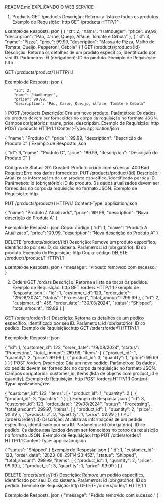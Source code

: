 README.md EXPLICANDO O WEB SERVICE:
1. Products
GET /products
Descrição: Retorna a lista de todos os produtos.
Exemplo de Requisição:
http
GET /products HTTP/1.1


Exemplo de Resposta:
json
[
    {
        "id": 2,
        "name": "Hamburger",
        "price": 99,99,
        "description": "Pão, Carne, Queijo, Alface, Tomate e Cebola"
    },
    {
        "id": 3,
        "name": "Pizza",
        "price": 99,99,
        "description": "Massa de Pizza, Molho de Tomate, Queijo, Pepperoni, Cebola"
    }
]
GET /products/product/{id}
Descrição: Retorna os detalhes de um produto específico, identificado por seu ID.
Parâmetros:
id (obrigatório): ID do produto.
Exemplo de Requisição:
http

GET /products/product/1 HTTP/1.1

Exemplo de Resposta:
json
{
    
        "id": 2,
        "name": "Hamburger",
        "price": 99,99,
        "description": "Pão, Carne, Queijo, Alface, Tomate e Cebola"
    
}
POST /products
Descrição: Cria um novo produto.
Parâmetros:
Os dados do produto devem ser fornecidos no corpo da requisição no formato JSON.
Campos obrigatórios: name, price, description.
Exemplo de Requisição:
http
POST /products HTTP/1.1
Content-Type: application/json

{
    "name": "Produto C",
    "price": 199.99,
    "description": "Descrição do Produto C"
}
Exemplo de Resposta:
json

{
    "id": 3,
    "name": "Produto C",
    "price": 199.99,
    "description": "Descrição do Produto C"
}


Códigos de Status:
201 Created: Produto criado com sucesso.
400 Bad Request: Erro nos dados fornecidos.
PUT /products/product/{id}
Descrição: Atualiza as informações de um produto específico, identificado por seu ID.
Parâmetros:
id (obrigatório): ID do produto.
Os dados atualizados devem ser fornecidos no corpo da requisição no formato JSON.
Exemplo de Requisição:
http

PUT /products/product/1 HTTP/1.1
Content-Type: application/json

{
    "name": "Produto A Atualizado",
    "price": 109.99,
    "description": "Nova descrição do Produto A"
}


Exemplo de Resposta:
json
Copiar código
{
    "id": 1,
    "name": "Produto A Atualizado",
    "price": 109.99,
    "description": "Nova descrição do Produto A"
}

DELETE /products/product/{id}
Descrição: Remove um produto específico, identificado por seu ID, do sistema.
Parâmetros:
id (obrigatório): ID do produto.
Exemplo de Requisição:
http
Copiar código
DELETE /products/product/1 HTTP/1.1


Exemplo de Resposta:
json
{
    "message": "Produto removido com sucesso."
}


2. Orders 
GET /orders
Descrição: Retorna a lista de todos os pedidos.
Exemplo de Requisição:
http
GET /orders HTTP/1.1
Exemplo de Resposta:
json
[
    {
        "id": 1,
        "customer_id": 123,
        "order_date": "29/08/2024",
        "status": "Processing",
        "total_amount": 299.99
    },
    {
        "id": 2,
        "customer_id": 456,
        "order_date": "30/08/2024",
        "status": "Shipped",
        "total_amount": 149.99
    }
]

GET /orders/order/{id}
Descrição: Retorna os detalhes de um pedido específico, identificado por seu ID.
Parâmetros:
id (obrigatório): ID do pedido.
Exemplo de Requisição:
http
GET /orders/order/1 HTTP/1.1


Exemplo de Resposta:
json

{
    "id": 1,
    "customer_id": 123,
    "order_date": "29/08/2024",
    "status": "Processing",
    "total_amount": 299.99,
    "items": [
        {
            "product_id": 1,
            "quantity": 2,
            "price": 99.99
        },
        {
            "product_id": 3,
            "quantity": 1,
            "price": 99.99
        }
    ]
}
POST /orders
Descrição: Cria um novo pedido.
Parâmetros:
Os dados do pedido devem ser fornecidos no corpo da requisição no formato JSON.
Campos obrigatórios: customer_id, items (lista de objetos com product_id e quantity).
Exemplo de Requisição:
http
POST /orders HTTP/1.1
Content-Type: application/json

{
    "customer_id": 123,
    "items": [
        {
            "product_id": 1,
            "quantity": 2
        },
        {
            "product_id": 3,
            "quantity": 1
        }
    ]
}
Exemplo de Resposta:
json
{
    "id": 3,
    "customer_id": 123,
    "order_date": "29/08/2024",
    "status": "Processing",
    "total_amount": 299.97,
    "items": [
        {
            "product_id": 1,
            "quantity": 2,
            "price": 99.99
        },
        {
            "product_id": 3,
            "quantity": 1,
            "price": 99.99
        }
    ]
}
PUT /orders/order/{id}
Descrição: Atualiza as informações de um pedido específico, identificado por seu ID.
Parâmetros:
id (obrigatório): ID do pedido.
Os dados atualizados devem ser fornecidos no corpo da requisição no formato JSON.
Exemplo de Requisição:
http
PUT /orders/order/1 HTTP/1.1
Content-Type: application/json

{
    "status": "Shipped"
}
Exemplo de Resposta:
json
{
    "id": 1,
    "customer_id": 123,
    "order_date": "2023-08-29T14:23:45Z",
    "status": "Shipped",
    "total_amount": 299.99,
    "items": [
        {
            "product_id": 1,
            "quantity": 2,
            "price": 99.99
        },
        {
            "product_id": 3,
            "quantity": 1,
            "price": 99.99
        }
    ]
}

DELETE /orders/order/{id}
Descrição: Remove um pedido específico, identificado por seu ID, do sistema.
Parâmetros:
id (obrigatório): ID do pedido.
Exemplo de Requisição:
http
DELETE /orders/order/1 HTTP/1.1


Exemplo de Resposta:
json
{
    "message": "Pedido removido com sucesso."
}
